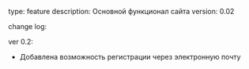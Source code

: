 

type: feature
description: Основной функционал сайта
version: 0.02

change log:

ver 0.2:
- Добавлена возможность регистрации через электронную почту